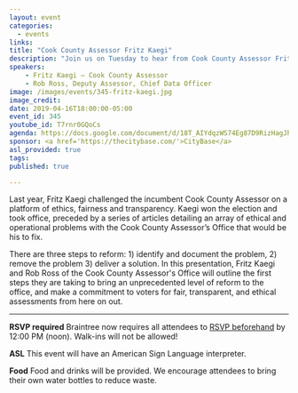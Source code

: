 ```yaml
---
layout: event
categories:
  - events
links:
title: "Cook County Assessor Fritz Kaegi"
description: "Join us on Tuesday to hear from Cook County Assessor Fritz Kaegi and his Chief Data Officer Rob Ross  to learn about how their office is using transparency to support accountability in assessments. Don't forget to RSVP by noon on Tuesday!"
speakers:
    - Fritz Kaegi – Cook County Assessor
    - Rob Ross, Deputy Assessor, Chief Data Officer
image: /images/events/345-fritz-kaegi.jpg
image_credit:
date: 2019-04-16T18:00:00-05:00
event_id: 345
youtube_id: T7rnr0GQoCs
agenda: https://docs.google.com/document/d/18T_AIYdqzWS74Eg87D9RizHagJhhvZghteItiIrCkwE/edit?usp=sharing
sponsor: <a href='https://thecitybase.com/'>CityBase</a>
asl_provided: true
tags:
published: true

---
```


Last year, Fritz Kaegi challenged the incumbent Cook County Assessor on a platform of ethics, fairness and transparency. Kaegi won the election and took office, preceded by a series of articles detailing an array of ethical and operational problems with the Cook County Assessor’s Office that would be his to fix. 

There are three steps to reform: 1) identify and document the problem, 2) remove the problem 3) deliver a solution. In this presentation, Fritz Kaegi and Rob Ross of the Cook County Assessor's Office will outline the first steps they are taking to bring an unprecedented level of reform to the office, and make a commitment to voters for fair, transparent, and ethical assessments from here on out. 


---

**RSVP required** Braintree now requires all attendees to [RSVP beforehand]({{site.rsvp_url}}) by 12:00 PM (noon). Walk-ins will not be allowed!

**ASL** This event will have an American Sign Language interpreter.

**Food** Food and drinks will be provided. We encourage attendees to bring their own water bottles to reduce waste.
